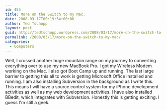 ```yaml
---
id: 455
title: More on the Switch to my Mac.
date: 2008-03-17T00:19:54+00:00
author: Ted Tschopp
layout: post
guid: http://tedtschopp.wordpress.com/2008/03/17/more-on-the-switch-to-my-mac/
permalink: /2008/03/17/more-on-the-switch-to-my-mac/
categories:
  - Computers
---
```

Well, I crossed another huge mountain range on my journey to converting everything over to use my new MacBook Pro. I got my Wireless Modem working on the Mac. I also got Boot Camp up and running. The last large barrier to getting this all to work is getting Microsoft Office Installed and running. I am also installing Subversion in the background as I write this. This means I will have a source control system for my iPhone development activities as well as my web development activities. I have also installed BBedit, which integrates with Subversion. Honestly this is getting exciting. I guess I'm still a geek.